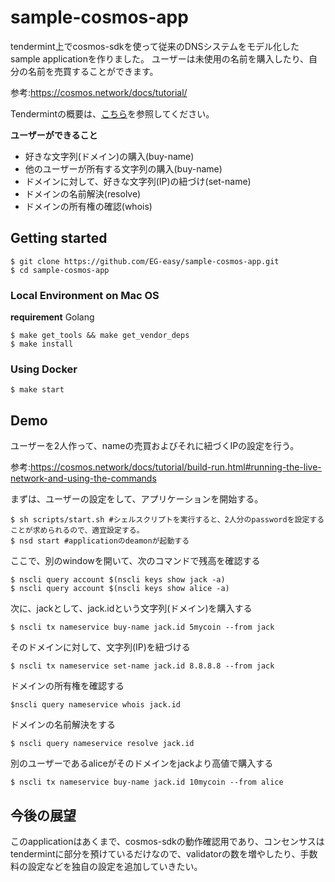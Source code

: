 # sample-cosmos-app
tendermint上でcosmos-sdkを使って従来のDNSシステムをモデル化したsample applicationを作りました。
ユーザーは未使用の名前を購入したり、自分の名前を売買することができます。

参考:https://cosmos.network/docs/tutorial/

Tendermintの概要は、[こちら](./docs/tendermint-overview.md)を参照してください。

**ユーザーができること**
- 好きな文字列(ドメイン)の購入(buy-name)
- 他のユーザーが所有する文字列の購入(buy-name)
- ドメインに対して、好きな文字列(IP)の紐づけ(set-name)
- ドメインの名前解決(resolve)
- ドメインの所有権の確認(whois)

## Getting started
```
$ git clone https://github.com/EG-easy/sample-cosmos-app.git
$ cd sample-cosmos-app
```

### Local Environment on Mac OS
**requirement**
Golang 

```
$ make get_tools && make get_vendor_deps
$ make install
```

### Using Docker
```
$ make start
```

## Demo
ユーザーを2人作って、nameの売買およびそれに紐づくIPの設定を行う。

参考:https://cosmos.network/docs/tutorial/build-run.html#running-the-live-network-and-using-the-commands

まずは、ユーザーの設定をして、アプリケーションを開始する。
```
$ sh scripts/start.sh #シェルスクリプトを実行すると、2人分のpasswordを設定することが求められるので、適宜設定する。
$ nsd start #applicationのdeamonが起動する
```

ここで、別のwindowを開いて、次のコマンドで残高を確認する
```
$ nscli query account $(nscli keys show jack -a) 
$ nscli query account $(nscli keys show alice -a)
```
次に、jackとして、jack.idという文字列(ドメイン)を購入する
```
$ nscli tx nameservice buy-name jack.id 5mycoin --from jack
```

そのドメインに対して、文字列(IP)を紐づける
```
$ nscli tx nameservice set-name jack.id 8.8.8.8 --from jack 
```

ドメインの所有権を確認する
```
$nscli query nameservice whois jack.id
```

ドメインの名前解決をする
```
$ nscli query nameservice resolve jack.id
```

別のユーザーであるaliceがそのドメインをjackより高値で購入する
```
$ nscli tx nameservice buy-name jack.id 10mycoin --from alice 
```

## 今後の展望
このapplicationはあくまで、cosmos-sdkの動作確認用であり、コンセンサスはtendermintに部分を預けているだけなので、validatorの数を増やしたり、手数料の設定などを独自の設定を追加していきたい。

